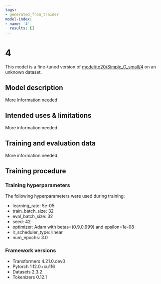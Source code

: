 ```yaml
---
tags:
- generated_from_trainer
model-index:
- name: '4'
  results: []
---
```


<!-- This model card has been generated automatically according to the information the Trainer had access to. You
should probably proofread and complete it, then remove this comment. -->

# 4

This model is a fine-tuned version of [model/to20/Simple_O_small/4](https://huggingface.co/model/to20/Simple_O_small/4) on an unknown dataset.

## Model description

More information needed

## Intended uses & limitations

More information needed

## Training and evaluation data

More information needed

## Training procedure

### Training hyperparameters

The following hyperparameters were used during training:
- learning_rate: 5e-05
- train_batch_size: 32
- eval_batch_size: 32
- seed: 42
- optimizer: Adam with betas=(0.9,0.999) and epsilon=1e-08
- lr_scheduler_type: linear
- num_epochs: 3.0

### Framework versions

- Transformers 4.21.0.dev0
- Pytorch 1.12.0+cu116
- Datasets 2.3.2
- Tokenizers 0.12.1
